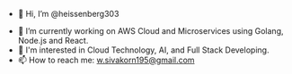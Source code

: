 - 👋 Hi, I’m @heissenberg303
>
- 🌱 I’m currently working on AWS Cloud and Microservices using Golang, Node.js and React.
- 🔎 I'm interested in Cloud Technology, AI, and Full Stack Developing.
- 📫 How to reach me: w.sivakorn195@gmail.com

<!---
heissenberg303/heissenberg303 is a ✨ special ✨ repository because its `README.md` (this file) appears on your GitHub profile.
You can click the Preview link to take a look at your changes.
--->

